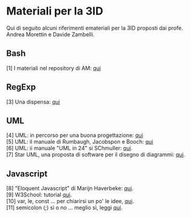 # Materiali per la 3ID
Qui di seguito alcuni riferimenti emateriali per la 3ID proposti dai profe. Andrea Morettin e Davide Zambelli.

## Bash
[1] I materiali nel repository di AM: [qui](https://github.com/divino-marchese/zuccante/tree/master/bash)  

## RegExp
[3] Una dispensa: [qui](http://www.marianospadaccini.it/repository/espressioni_regolari.pdf)

## UML
[4] UML: in percorso per una buona progettazione: [qui](http://www.cs.kent.edu/~jmaletic/cs63901/lectures/UML.pdf)  
[5] UML: il manuale di Rumbaugh, Jacobspon e Booch: [qui](https://www.utdallas.edu/~chung/Fujitsu/UML_2.0/Rumbaugh--UML_2.0_Reference_CD.pdf)  
[6] UML: ii manuale "UML in 24" si SChmuller: [qui](http://web.uettaxila.edu.pk/CMS/AUT2011/seSCbs/tutorial%5CElectronic_Book(UML%2024%20Hours).pdf).  
[7] Star UML, una proposta di software per il disegno di diagrammi: [qui](http://staruml.io/).

## Javascript
[8] "Eloquent Javascript" di Marijn Haverbeke: [qui](http://eloquentjavascript.net/).  
[9] W3School: tutorial [qui](https://www.w3schools.com/js/).  
[10] var, le, const ... per chiarirsi un po' le idee, [qui](https://dev.to/sarah_chima/var-let-and-const--whats-the-difference-69e).  
[11] semicolon (;) sì o no ... meglio sì, leggi [qui](https://codeburst.io/why-i-prefer-to-use-semicolon-in-javascript-f00c303547).
